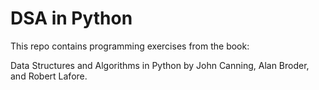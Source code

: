 # DSA in Python

This repo contains programming exercises from the book:

Data Structures and Algorithms in Python by John Canning, Alan Broder, and Robert Lafore.
